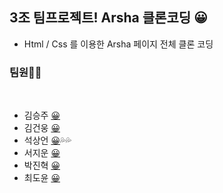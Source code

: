 ## **3조 팀프로젝트! Arsha 클론코딩** 😀

- Html / Css 를 이용한 Arsha 페이지 전체 클론 코딩

### 팀원🙋‍♀️

<br>

- 김승주 [😀]()
- 김건웅 [😀]()
- 석상언 [😀]()💦💦
- 서지운 [😀]()
- 박진혁 [😀]()
- 최도윤 [😀]()
